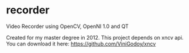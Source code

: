 # recorder
Video Recorder using OpenCV, OpenNI 1.0 and QT

Created for my master degree in 2012. This project depends on xncv api. You can download it here: https://github.com/ViniGodoy/xncv